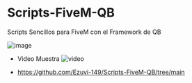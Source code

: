 # Scripts-FiveM-QB
Scripts Sencillos para FiveM con el Framework de QB

![image](https://i.gyazo.com/29332ac4c1848012115ae31eddb30c03.jpg)

- Video Muestra
![video](https://youtu.be/Mef7oBEFjAI)


- https://github.com/Ezuvi-149/Scripts-FiveM-QB/tree/main

